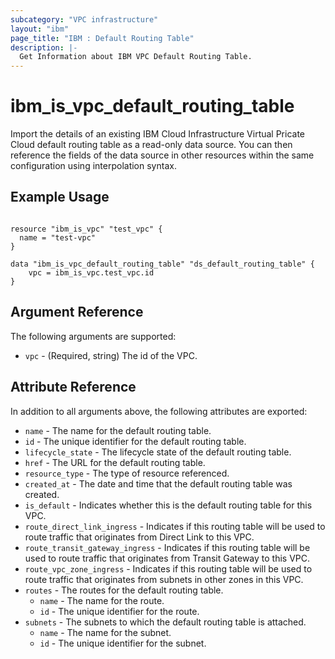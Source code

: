 ```yaml
---
subcategory: "VPC infrastructure"
layout: "ibm"
page_title: "IBM : Default Routing Table"
description: |-
  Get Information about IBM VPC Default Routing Table.
---
```


# ibm\_is_vpc_default_routing_table

Import the details of an existing IBM Cloud Infrastructure Virtual Pricate Cloud default routing table as a read-only data source. You can then reference the fields of the data source in other resources within the same configuration using interpolation syntax.


## Example Usage

```hcl

resource "ibm_is_vpc" "test_vpc" {
  name = "test-vpc"
}

data "ibm_is_vpc_default_routing_table" "ds_default_routing_table" {
	vpc = ibm_is_vpc.test_vpc.id
}

```

## Argument Reference

The following arguments are supported:

* `vpc` - (Required, string) The id of the VPC.

## Attribute Reference

In addition to all arguments above, the following attributes are exported:

* `name` - The name for the default routing table.
* `id` - The unique identifier for the default routing table.
* `lifecycle_state` - The lifecycle state of the default routing table.
* `href` - The URL for the default routing table.
* `resource_type` - The type of resource referenced.
* `created_at` - The date and time that the default routing table was created.
* `is_default` - Indicates whether this is the default routing table for this VPC.
* `route_direct_link_ingress` - Indicates if this routing table will be used to route traffic that originates from Direct Link to this VPC. 
* `route_transit_gateway_ingress` - Indicates if this routing table will be used to route traffic that originates from Transit Gateway to this VPC.
* `route_vpc_zone_ingress` - Indicates if this routing table will be used to route traffic that originates from subnets in other zones in this VPC.
* `routes` - The routes for the default routing table.
  * `name` - The name for the route.
  * `id` - The unique identifier for the route.
* `subnets` - The subnets to which the default routing table is attached.
  * `name` - The name for the subnet.
  * `id` - The unique identifier for the subnet.
